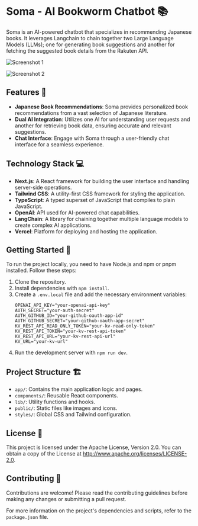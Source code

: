 # Soma - AI Bookworm Chatbot 📚

Soma is an AI-powered chatbot that specializes in recommending Japanese books. It leverages Langchain to chain together two Large Language Models (LLMs); one for generating book suggestions and another for fetching the suggested book details from the Rakuten API.

![Screenshot 1](@assets/top.jpeg)

![Screenshot 2](@assets/book-recommendation.jpeg)

## Features 🌟

- **Japanese Book Recommendations**: Soma provides personalized book recommendations from a vast selection of Japanese literature.
- **Dual AI Integration**: Utilizes one AI for understanding user requests and another for retrieving book data, ensuring accurate and relevant suggestions.
- **Chat Interface**: Engage with Soma through a user-friendly chat interface for a seamless experience.

## Technology Stack 💻

- **Next.js**: A React framework for building the user interface and handling server-side operations.
- **Tailwind CSS**: A utility-first CSS framework for styling the application.
- **TypeScript**: A typed superset of JavaScript that compiles to plain JavaScript.
- **OpenAI**: API used for AI-powered chat capabilities.
- **LangChain**: A library for chaining together multiple language models to create complex AI applications.
- **Vercel**: Platform for deploying and hosting the application.

## Getting Started 🚀

To run the project locally, you need to have Node.js and npm or pnpm installed. Follow these steps:

1. Clone the repository.
2. Install dependencies with `npm install`.
3. Create a `.env.local` file and add the necessary environment variables:
    ```plaintext
    OPENAI_API_KEY="your-openai-api-key"
    AUTH_SECRET="your-auth-secret"
    AUTH_GITHUB_ID="your-github-oauth-app-id"
    AUTH_GITHUB_SECRET="your-github-oauth-app-secret"
    KV_REST_API_READ_ONLY_TOKEN="your-kv-read-only-token"
    KV_REST_API_TOKEN="your-kv-rest-api-token"
    KV_REST_API_URL="your-kv-rest-api-url"
    KV_URL="your-kv-url"
    ```
4. Run the development server with `npm run dev`.

## Project Structure 🏗️

- `app/`: Contains the main application logic and pages.
- `components/`: Reusable React components.
- `lib/`: Utility functions and hooks.
- `public/`: Static files like images and icons.
- `styles/`: Global CSS and Tailwind configuration.

## License 📄

This project is licensed under the Apache License, Version 2.0. You can obtain a copy of the License at http://www.apache.org/licenses/LICENSE-2.0.

## Contributing 🤝

Contributions are welcome! Please read the contributing guidelines before making any changes or submitting a pull request.

For more information on the project's dependencies and scripts, refer to the `package.json` file.
